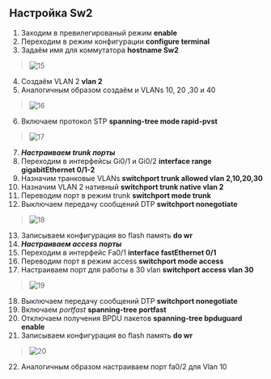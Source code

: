 ## Настройка Sw2
1. Заходим в превилегированый режим **enable**
2. Переходим в режим конфигурации **configure terminal**
3. Задаём имя для коммутатора **hostname Sw2**
>![15](https://user-images.githubusercontent.com/112701413/190697571-a565d213-3df6-4660-a522-a00fbaa86884.jpg)
4. Создаём VLAN 2  **vlan 2** 
5. Аналогичным образом создаём и VLANs 10, 20 ,30 и 40
>![16](https://user-images.githubusercontent.com/112701413/190698232-ec388eed-9aee-4727-a291-cbbf064752c0.jpg)
6. Включаем протокол STP **spanning-tree mode rapid-pvst**
>![17](https://user-images.githubusercontent.com/112701413/190698801-43a9051b-7c6d-46ea-a06b-6aca88fcc130.jpg)
7. ***Настраиваем trunk порты***
8. Переходим в интерфейсы Gi0/1 и Gi0/2 **interface range gigabitEthernet 0/1-2**
9. Назначим транковые VLANs **switchport trunk allowed vlan 2,10,20,30**
10. Назначим VLAN 2 нативный **switchport trunk native vlan 2**
11. Переводим порт в режим trunk **switchport mode trunk**
12. Выключаем передачу сообщений DTP **switchport nonegotiate**
>![18](https://user-images.githubusercontent.com/112701413/190699478-4fa93a03-5e5c-45c1-ae73-53304ca6cefd.jpg)
13. Записываем конфигурация во flash память **do wr**
14. ***Настраиваем access порты***
15. Переходим в интерфейс Fa0/1 **interface fastEthernet 0/1**
16. Переводим порт в режим access **switchport mode access**
17. Настраиваем порт для работы в 30 vlan **switchport access vlan 30**
>![19](https://user-images.githubusercontent.com/112701413/190700590-1adc93e8-b4ce-4c5f-9ed4-0b2b337d760d.jpg)
18. Выключаем передачу сообщений DTP  **switchport nonegotiate**
19. Включаем *portfast* **spanning-tree portfast**
20. Отключаем получения BPDU пакетов **spanning-tree bpduguard enable**
21. Записываем конфигурация во flash память **do wr**
>![20](https://user-images.githubusercontent.com/112701413/190700847-d2a16eb1-df97-465b-8493-cabd0b0b2103.jpg)
22. Аналогичным образом настраиваем порт fa0/2 для Vlan 10
